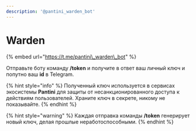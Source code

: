 ```yaml
---
description: '@pantini_warden_bot'
---
```


# Warden

{% embed url="https://t.me/pantini\_warden\_bot" %}

Отправьте боту команду **/token** и получите в ответ ваш личный ключ и попутно ваш **id** в Telegram.

{% hint style="info" %}
Полученный ключ используется в сервисах экосистемы **Pantini** для защиты от несанкционированного доступа к действиям пользователей. Храните ключ в секрете, никому не показывайте.
{% endhint %}

{% hint style="warning" %}
Каждая отправка команды **/token** генерирует новый ключ, делая прошлые неработоспособными.
{% endhint %}

